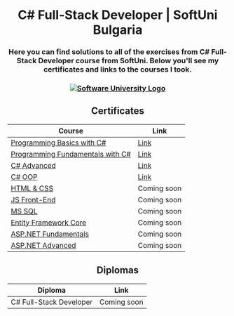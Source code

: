 # <h1 align="center"> C# Full-Stack Developer | SoftUni Bulgaria</h1>
<h3 align="center"> Here you can find solutions to all of the exercises from C# Full-Stack Developer course from SoftUni. Below you'll see my certificates and links to the courses I took.<h3>

<p align="center"><a href="https://softuni.bg/trainings/courses" rel="Courses"><img src="https://www.openfest.org/2023/wp-content/uploads/sites/27/2023/10/SoftUni-Logo-1.png" alt="Software University Logo"></a></p>

<h2 align="center"> Certificates </h2>

<div align="center">
<tr>
<td>

| **Course**                                                            | **Link**                                                   |
| --------------------------------------------------------------------- | ---------------------------------------------------------- |
| <a href="https://softuni.bg/trainings/3999/programming-basics-with-csharp-march-2023" > Programming Basics with C# </a>         | <a href="https://softuni.bg/certificates/details/170341/6b5b4065"> Link</a> |
| <a href="https://softuni.bg/trainings/4094/programming-fundamentals-with-csharp-may-2023"> Programming Fundamentals with C# </a> | <a href="https://softuni.bg/certificates/details/179539/a1809e9b"> Link</a> |
| <a href="https://softuni.bg/courses/csharp-advanced"> C# Advanced </a>                                             | <a href="https://softuni.bg/certificates/details/198045/83b93ea2"> Link</a> |
| <a href="https://softuni.bg/courses/c-sharp-oop"> C# OOP </a>                                                      | <a href="https://softuni.bg/certificates/details/200363/7b7a9aba"> Link</a> |
| <a href="https://softuni.bg/opencourses/html-and-css"> HTML & CSS </a>                                             | Coming soon |
| <a href="https://softuni.bg/courses/js-front-end"> JS Front-End </a>                                               | Coming soon |
| <a href="https://softuni.bg/opencourses/ms-sql"> MS SQL </a>                                                       | Coming soon |
| <a href="https://softuni.bg/courses/entity-framework-core"> Entity Framework Core </a>                             | Coming soon |
| <a href="https://softuni.bg/courses/csharp-web-basics"> ASP.NET Fundamentals </a>                                  | Coming soon |
| <a href="https://softuni.bg/courses/asp-net-core"> ASP.NET Advanced </a>                                           | Coming soon |

</td>
</tr>
</div>

<h2 align="center"> Diplomas </h2>
<div align="center"><td>

| **Diploma**      | **Link**                                                                    |
| ---------------- | --------------------------------------------------------------------------- |
| C# Full-Stack Developer | Coming soon |

</td></div>
